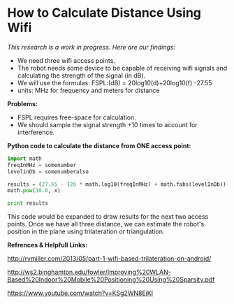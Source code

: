 How to Calculate Distance Using Wifi
=======================================================
*This research is a work in progress. Here are our findings:*

* We need three wifi access points.
* The robot needs some device to be capable of receiving wifi signals and calculating the strength of the signal (in dB).
* We will use the formulas: FSPL:(dB) = 20log10(d)+20log10(f) -27.55 
* units: MHz for frequency and meters for distance

**Problems:**
* FSPL requires free-space for calculation.
* We should sample the signal strength +10 times to account for interference.

**Python code to calculate the distance from ONE access point:**
```python
import math
freqInMHz = somenumber
levelinDb = somenumberalso

results = (27.55 - (20 * math.log10(freqInMHz) + math.fabs(levelInDb)) / 20.0
math.pow(10.0, x)

print results
```

This code would be expanded to draw results for the next two access points.
Once we have all three distance, we can estimate the robot's position in the 
plane using trilateration or triangulation.

**Refrences & Helpfull Links:**

http://rvmiller.com/2013/05/part-1-wifi-based-trilateration-on-android/

http://ws2.binghamton.edu/fowler/Improving%20WLAN-Based%20Indoor%20Mobile%20Positioning%20Using%20Sparsity.pdf

https://www.youtube.com/watch?v=KSg2WN8EiKI
